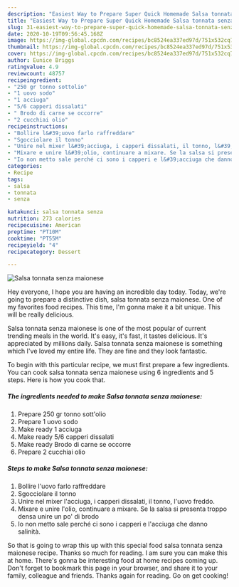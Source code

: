```yaml
---
description: "Easiest Way to Prepare Super Quick Homemade Salsa tonnata senza maionese"
title: "Easiest Way to Prepare Super Quick Homemade Salsa tonnata senza maionese"
slug: 31-easiest-way-to-prepare-super-quick-homemade-salsa-tonnata-senza-maionese
date: 2020-10-19T09:56:45.168Z
image: https://img-global.cpcdn.com/recipes/bc8524ea337ed97d/751x532cq70/salsa-tonnata-senza-maionese-recipe-main-photo.jpg
thumbnail: https://img-global.cpcdn.com/recipes/bc8524ea337ed97d/751x532cq70/salsa-tonnata-senza-maionese-recipe-main-photo.jpg
cover: https://img-global.cpcdn.com/recipes/bc8524ea337ed97d/751x532cq70/salsa-tonnata-senza-maionese-recipe-main-photo.jpg
author: Eunice Briggs
ratingvalue: 4.9
reviewcount: 48757
recipeingredient:
- "250 gr tonno sottolio"
- "1 uovo sodo"
- "1 acciuga"
- "5/6 capperi dissalati"
- " Brodo di carne se occorre"
- "2 cucchiai olio"
recipeinstructions:
- "Bollire l&#39;uovo farlo raffreddare"
- "Sgocciolare il tonno"
- "Unire nel mixer l&#39;acciuga, i capperi dissalati, il tonno, l&#39;uovo freddo."
- "Mixare e unire l&#39;olio, continuare a mixare. Se la salsa si presenta troppo densa unire un po&#39; di brodo"
- "Io non metto sale perché ci sono i capperi e l&#39;acciuga che danno salinità."
categories:
- Recipe
tags:
- salsa
- tonnata
- senza

katakunci: salsa tonnata senza 
nutrition: 273 calories
recipecuisine: American
preptime: "PT10M"
cooktime: "PT55M"
recipeyield: "4"
recipecategory: Dessert

---
```



![Salsa tonnata senza maionese](https://img-global.cpcdn.com/recipes/bc8524ea337ed97d/751x532cq70/salsa-tonnata-senza-maionese-recipe-main-photo.jpg)

Hey everyone, I hope you are having an incredible day today. Today, we're going to prepare a distinctive dish, salsa tonnata senza maionese. One of my favorites food recipes. This time, I'm gonna make it a bit unique. This will be really delicious.

Salsa tonnata senza maionese is one of the most popular of current trending meals in the world. It's easy, it's fast, it tastes delicious. It's appreciated by millions daily. Salsa tonnata senza maionese is something which I've loved my entire life. They are fine and they look fantastic.




To begin with this particular recipe, we must first prepare a few ingredients. You can cook salsa tonnata senza maionese using 6 ingredients and 5 steps. Here is how you cook that.

<!--inarticleads1-->

##### The ingredients needed to make Salsa tonnata senza maionese:

1. Prepare 250 gr tonno sott&#39;olio
1. Prepare 1 uovo sodo
1. Make ready 1 acciuga
1. Make ready 5/6 capperi dissalati
1. Make ready  Brodo di carne se occorre
1. Prepare 2 cucchiai olio




<!--inarticleads2-->

##### Steps to make Salsa tonnata senza maionese:

1. Bollire l&#39;uovo farlo raffreddare
1. Sgocciolare il tonno
1. Unire nel mixer l&#39;acciuga, i capperi dissalati, il tonno, l&#39;uovo freddo.
1. Mixare e unire l&#39;olio, continuare a mixare. Se la salsa si presenta troppo densa unire un po&#39; di brodo
1. Io non metto sale perché ci sono i capperi e l&#39;acciuga che danno salinità.




So that is going to wrap this up with this special food salsa tonnata senza maionese recipe. Thanks so much for reading. I am sure you can make this at home. There's gonna be interesting food at home recipes coming up. Don't forget to bookmark this page in your browser, and share it to your family, colleague and friends. Thanks again for reading. Go on get cooking!
